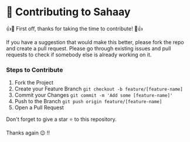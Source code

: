 # 🤝 Contributing to Sahaay

👍🎉 First off, thanks for taking the time to contribute! 🎉👍

If you have a suggestion that would make this better, please fork the repo and create a pull request. Please go through existing issues and pull requests to check if somebody else is already working on it.

### Steps to Contribute

1. Fork the Project
2. Create your Feature Branch `git checkout -b feature/[feature-name]`
3. Commit your Changes `git commit -m 'Add some [feature-name]'`
4. Push to the Branch `git push origin feature/[feature-name]`
5. Open a Pull Request

Don't forget to give a star ⭐️ to this repository.

Thanks again 😉 !! 
